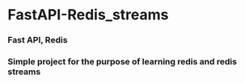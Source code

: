 # FastAPI-Redis_streams

### Fast API, Redis

### Simple project for the purpose of learning redis and redis streams
